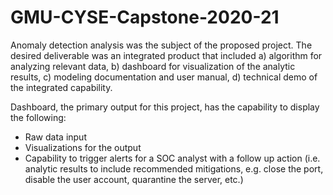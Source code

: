 # GMU-CYSE-Capstone-2020-21


Anomaly detection analysis was the subject of the proposed project. The desired deliverable was an integrated product that included 
a) algorithm for analyzing relevant data, 
b) dashboard for visualization of the analytic results, 
c) modeling documentation and user manual, 
d) technical demo of the integrated capability. 

Dashboard, the primary output for this project, has the capability to display the following: 
  - Raw data input  
  - Visualizations for the output 
  - Capability to trigger alerts for a SOC analyst with a follow up action (i.e. analytic results to include recommended mitigations, e.g. close the port, disable the user account, quarantine the server, etc.) 

